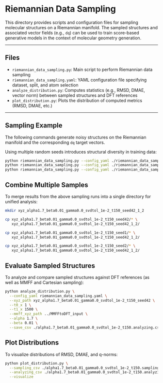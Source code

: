 # Riemannian Data Sampling

This directory provides scripts and configuration files for sampling molecular structures on a Riemannian manifold.
The sampled structures and associated vector fields (e.g., `dq`) can be used to train score-based generative models in the context of molecular geometry generation.

---

## Files

- `riemannian_data_sampling.py`:
  Main script to perform Riemannian data sampling
- `riemannian_data_sampling.yaml`:
  YAML configuration file specifying dataset, split, and atom selection
- `analyze_distribution.py`:
  Computes statistics (e.g., RMSD, DMAE, vector norm) between sampled structures and DFT references
- `plot_distribution.py`:
  Plots the distribution of computed metrics (RMSD, DMAE, etc.)

---

## Sampling Example

The following commands generate noisy structures on the Riemannian manifold and the corresponding `dq` target vectors.

Using multiple random seeds introduces structural diversity in training data:

```bash
python riemannian_data_sampling.py --config_yaml ./riemannian_data_sampling.yaml --sampling_type riemannian --alpha 1.7 --beta 0.01 --svd_tol 1e-2 --t0 0 --t1 150 --save_xyz xyz_alpha1.7_beta0.01_gamma0.0_svdtol_1e-2_t150_seed42 --save_csv ./alpha1.7_beta0.01_gamma0.0_svdtol_1e-2_t150.sampling.csv --seed 42
python riemannian_data_sampling.py --config_yaml ./riemannian_data_sampling.yaml --sampling_type riemannian --alpha 1.7 --beta 0.01 --svd_tol 1e-2 --t0 0 --t1 150 --save_xyz xyz_alpha1.7_beta0.01_gamma0.0_svdtol_1e-2_t150_seed1 --save_csv test.csv --seed 1
python riemannian_data_sampling.py --config_yaml ./riemannian_data_sampling.yaml --sampling_type riemannian --alpha 1.7 --beta 0.01 --svd_tol 1e-2 --t0 0 --t1 150 --save_xyz xyz_alpha1.7_beta0.01_gamma0.0_svdtol_1e-2_t150_seed2 --save_csv test.csv --seed 2
```


## Combine Multiple Samples

To merge results from the above sampling runs into a single directory for unified analysis:

```bash
mkdir xyz_alpha1.7_beta0.01_gamma0.0_svdtol_1e-2_t150_seed42_1_2

cp xyz_alpha1.7_beta0.01_gamma0.0_svdtol_1e-2_t150_seed42/* \
   xyz_alpha1.7_beta0.01_gamma0.0_svdtol_1e-2_t150_seed42_1_2/

cp xyz_alpha1.7_beta0.01_gamma0.0_svdtol_1e-2_t150_seed1/* \
   xyz_alpha1.7_beta0.01_gamma0.0_svdtol_1e-2_t150_seed42_1_2/

cp xyz_alpha1.7_beta0.01_gamma0.0_svdtol_1e-2_t150_seed2/* \
   xyz_alpha1.7_beta0.01_gamma0.0_svdtol_1e-2_t150_seed42_1_2/
```


## Evaluate Sampled Structures

To analyze and compare sampled structures against DFT references (as well as MMFF and Cartesian sampling):

```bash
python analyze_distribution.py \
  --config_yaml riemannian_data_sampling.yaml \
  --xyz_path xyz_alpha1.7_beta0.01_gamma0.0_svdtol_1e-2_t150_seed42 \
  --t0_x 1 \
  --t1_x 1500 \
  --mmff_xyz_path ../MMFFtoDFT_input \
  --alpha 1.7 \
  --beta 0.01 \
  --save_csv ./alpha1.7_beta0.01_gamma0.0_svdtol_1e-2_t150.analyzing.csv
```


## Plot Distributions

To visualize distributions of RMSD, DMAE, and q-norms:
```bash
python plot_distribution.py \
  --sampling_csv ./alpha1.7_beta0.01_gamma0.0_svdtol_1e-2_t150.sampling.csv \
  --analyzing_csv ./alpha1.7_beta0.01_gamma0.0_svdtol_1e-2_t150.analyzing.csv \
  --visualize
```
